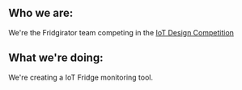 ## Who we are:

We're the Fridgirator team competing in the [IoT Design Competition](https://iot.institute.ufl.edu/iot-students-club/iot-design-competition-2022/)

## What we're doing:

We're creating a IoT Fridge monitoring tool.
